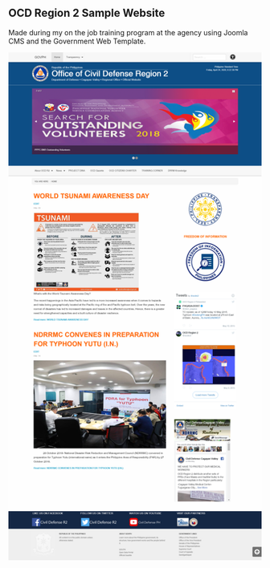 ## OCD Region 2 Sample Website
Made during my on the job training program at the agency using Joomla CMS and the Government Web Template.


![](images/homepage/ocdr2_home.png)
